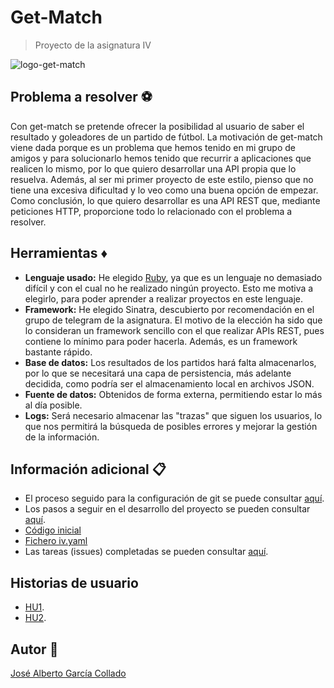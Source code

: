 # Get-Match
> Proyecto de la asignatura IV 

![logo-get-match](https://github.com/joseegc10/get-match/blob/master/docs/img/logo.png)

## Problema a resolver :soccer:

Con get-match se pretende ofrecer la posibilidad al usuario de saber el resultado y goleadores de un partido de fútbol. La motivación de get-match viene dada porque es un problema que hemos tenido en mi grupo de amigos y para solucionarlo hemos tenido que recurrir a aplicaciones que realicen lo mismo, por lo que quiero desarrollar una API propia que lo resuelva. Además, al ser mi primer proyecto de este estilo, pienso que no tiene una excesiva dificultad y lo veo como una buena opción de empezar. Como conclusión, lo que quiero desarrollar es una API REST que, mediante peticiones HTTP, proporcione todo lo relacionado con el problema a resolver.

## Herramientas :diamonds:

- **Lenguaje usado:** He elegido [Ruby](https://www.ruby-lang.org/es/), ya que es un lenguaje no demasiado difícil y con el cual no he realizado ningún proyecto. Esto me motiva a elegirlo, para poder aprender a realizar proyectos en este lenguaje.
- **Framework:** He elegido Sinatra, descubierto por recomendación en el grupo de telegram de la asignatura. El motivo de la elección ha sido que lo consideran un framework sencillo con el que realizar APIs REST, pues contiene lo mínimo para poder hacerla. Además, es un framework bastante rápido.
- **Base de datos:** Los resultados de los partidos hará falta almacenarlos, por lo que se necesitará una capa de persistencia, más adelante decidida, como podría ser el almacenamiento local en archivos JSON.
- **Fuente de datos:** Obtenidos de forma externa, permitiendo estar lo más al día posible.
- **Logs:** Será necesario almacenar las "trazas" que siguen los usuarios, lo que nos permitirá la búsqueda de posibles errores y mejorar la gestión de la información.

## Información adicional :clipboard:

- El proceso seguido para la configuración de git se puede consultar [aquí](https://github.com/joseegc10/ejercicios-IV/blob/master/configuracion-git/Pasos-seguidos.md).
- Los pasos a seguir en el desarrollo del proyecto se pueden consultar [aquí](https://github.com/joseegc10/get-match/blob/master/docs/Pasos-a-seguir.md).
- [Código inicial](https://github.com/joseegc10/get-match/blob/master/src/partido.rb)
- [Fichero iv.yaml](https://github.com/joseegc10/get-match/blob/master/iv.yaml)
- Las tareas (issues) completadas se pueden consultar [aquí](https://github.com/joseegc10/get-match/issues?q=is%3Aissue+is%3Aclosed).

## Historias de usuario

- [HU1](https://github.com/joseegc10/get-match/issues/1).
- [HU2](https://github.com/joseegc10/get-match/issues/2).

## Autor :man:

[José Alberto García Collado](https://github.com/joseegc10)
